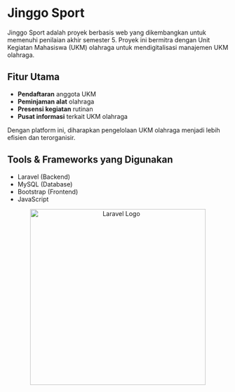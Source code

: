 # Jinggo Sport

Jinggo Sport adalah proyek berbasis web yang dikembangkan untuk memenuhi penilaian akhir semester 5. 
Proyek ini bermitra dengan Unit Kegiatan Mahasiswa (UKM) olahraga untuk mendigitalisasi manajemen UKM olahraga.

## Fitur Utama
- **Pendaftaran** anggota UKM
- **Peminjaman alat** olahraga
- **Presensi kegiatan** rutinan
- **Pusat informasi** terkait UKM olahraga

Dengan platform ini, diharapkan pengelolaan UKM olahraga menjadi lebih efisien dan terorganisir.

## Tools & Frameworks yang Digunakan
- Laravel (Backend)
- MySQL (Database)
- Bootstrap (Frontend)
- JavaScript

<p align="center"><a href="https://laravel.com" target="_blank"><img src="https://raw.githubusercontent.com/laravel/art/master/logo-lockup/5%20SVG/2%20CMYK/1%20Full%20Color/laravel-logolockup-cmyk-red.svg" width="400" alt="Laravel Logo"></a></p>

